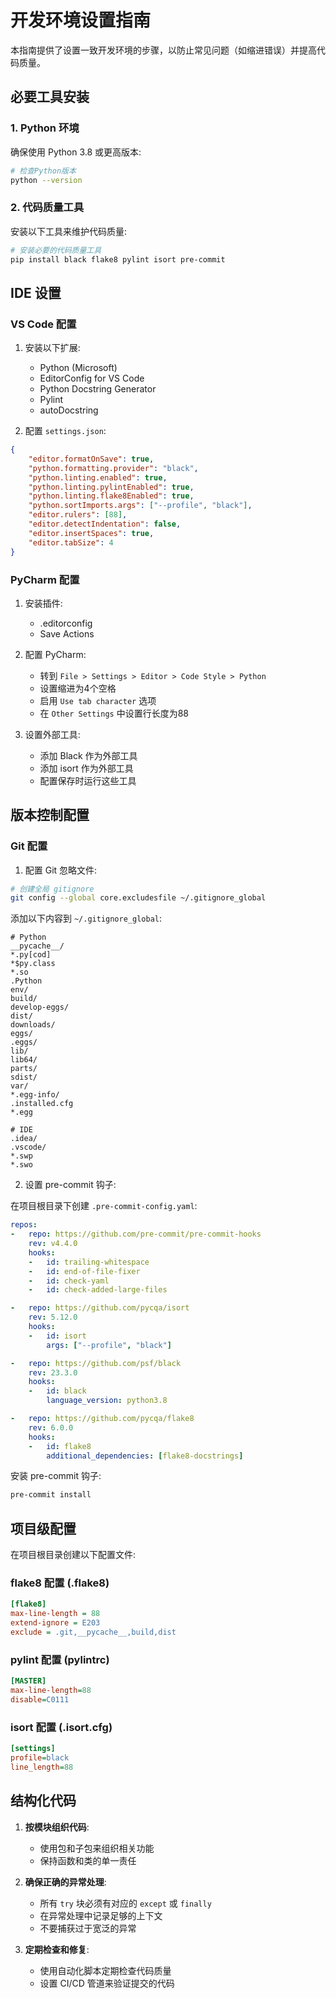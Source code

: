 # 开发环境设置指南

本指南提供了设置一致开发环境的步骤，以防止常见问题（如缩进错误）并提高代码质量。

## 必要工具安装

### 1. Python 环境

确保使用 Python 3.8 或更高版本:

```bash
# 检查Python版本
python --version
```

### 2. 代码质量工具

安装以下工具来维护代码质量:

```bash
# 安装必要的代码质量工具
pip install black flake8 pylint isort pre-commit
```

## IDE 设置

### VS Code 配置

1. 安装以下扩展:
   - Python (Microsoft)
   - EditorConfig for VS Code
   - Python Docstring Generator
   - Pylint
   - autoDocstring

2. 配置 `settings.json`:

```json
{
    "editor.formatOnSave": true,
    "python.formatting.provider": "black",
    "python.linting.enabled": true,
    "python.linting.pylintEnabled": true,
    "python.linting.flake8Enabled": true,
    "python.sortImports.args": ["--profile", "black"],
    "editor.rulers": [88],
    "editor.detectIndentation": false,
    "editor.insertSpaces": true,
    "editor.tabSize": 4
}
```

### PyCharm 配置

1. 安装插件:
   - .editorconfig
   - Save Actions

2. 配置 PyCharm:
   - 转到 `File > Settings > Editor > Code Style > Python`
   - 设置缩进为4个空格
   - 启用 `Use tab character` 选项
   - 在 `Other Settings` 中设置行长度为88

3. 设置外部工具:
   - 添加 Black 作为外部工具
   - 添加 isort 作为外部工具
   - 配置保存时运行这些工具

## 版本控制配置

### Git 配置

1. 配置 Git 忽略文件:

```bash
# 创建全局 gitignore
git config --global core.excludesfile ~/.gitignore_global
```

添加以下内容到 `~/.gitignore_global`:
```
# Python
__pycache__/
*.py[cod]
*$py.class
*.so
.Python
env/
build/
develop-eggs/
dist/
downloads/
eggs/
.eggs/
lib/
lib64/
parts/
sdist/
var/
*.egg-info/
.installed.cfg
*.egg

# IDE
.idea/
.vscode/
*.swp
*.swo
```

2. 设置 pre-commit 钩子:

在项目根目录下创建 `.pre-commit-config.yaml`:

```yaml
repos:
-   repo: https://github.com/pre-commit/pre-commit-hooks
    rev: v4.4.0
    hooks:
    -   id: trailing-whitespace
    -   id: end-of-file-fixer
    -   id: check-yaml
    -   id: check-added-large-files

-   repo: https://github.com/pycqa/isort
    rev: 5.12.0
    hooks:
    -   id: isort
        args: ["--profile", "black"]

-   repo: https://github.com/psf/black
    rev: 23.3.0
    hooks:
    -   id: black
        language_version: python3.8

-   repo: https://github.com/pycqa/flake8
    rev: 6.0.0
    hooks:
    -   id: flake8
        additional_dependencies: [flake8-docstrings]
```

安装 pre-commit 钩子:

```bash
pre-commit install
```

## 项目级配置

在项目根目录创建以下配置文件:

### flake8 配置 (.flake8)

```ini
[flake8]
max-line-length = 88
extend-ignore = E203
exclude = .git,__pycache__,build,dist
```

### pylint 配置 (pylintrc)

```ini
[MASTER]
max-line-length=88
disable=C0111
```

### isort 配置 (.isort.cfg)

```ini
[settings]
profile=black
line_length=88
```

## 结构化代码

1. **按模块组织代码**:
   - 使用包和子包来组织相关功能
   - 保持函数和类的单一责任

2. **确保正确的异常处理**:
   - 所有 `try` 块必须有对应的 `except` 或 `finally`
   - 在异常处理中记录足够的上下文
   - 不要捕获过于宽泛的异常

3. **定期检查和修复**:
   - 使用自动化脚本定期检查代码质量
   - 设置 CI/CD 管道来验证提交的代码 